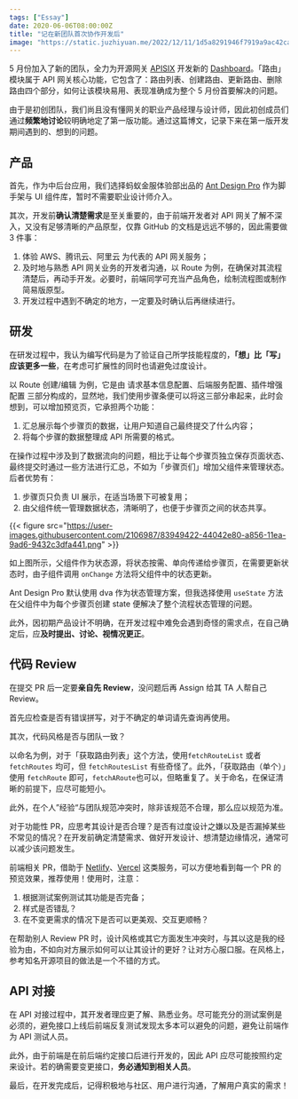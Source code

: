 ```yaml
---
tags: ["Essay"]
date: 2020-06-06T08:00:00Z
title: "记在新团队首次协作开发后"
image: "https://static.juzhiyuan.me/2022/12/11/1d5a8291946f7919a9ac42caffb7a132.png?format=webp"
---
```


5 月份加入了新的团队，全力为开源网关 [APISIX](https://github.com/apache/incubator-apisix) 开发新的 [Dashboard](https://github.com/apache/incubator-apisix-dashboard/tree/next)。「路由」模块属于 API 网关核心功能，它包含了：路由列表、创建路由、更新路由、删除路由四个部分，如何让该模块易用、表现准确成为整个 5 月份首要解决的问题。

由于是初创团队，我们尚且没有懂网关的职业产品经理与设计师，因此初创成员们通过**频繁地讨论**较明确地定了第一版功能。通过这篇博文，记录下来在第一版开发期间遇到的、想到的问题。

## 产品

首先，作为中后台应用，我们选择蚂蚁金服体验部出品的 [Ant Design Pro](http://pro.ant.design/) 作为脚手架与 UI 组件库，暂时不需要职业设计师介入。

其次，开发前**确认清楚需求**是至关重要的，由于前端开发者对 API 网关了解不深入，又没有足够清晰的产品原型，仅靠 GitHub 的文档是远远不够的，因此需要做 3 件事：

1. 体验 AWS、腾讯云、阿里云 为代表的 API 网关服务；
2. 及时地与熟悉 API 网关业务的开发者沟通，以 Route 为例，在确保对其流程清楚后，再动手开发。必要时，前端同学可充当产品角色，绘制流程图或制作简易版原型。
3. 开发过程中遇到不确定的地方，一定要及时确认后再继续进行。

## 研发

在研发过程中，我认为编写代码是为了验证自己所学技能程度的，**「想」比「写」应该更多一些**，在考虑可扩展性的同时也请避免过度设计。

以 Route 创建/编辑 为例，它是由 请求基本信息配置、后端服务配置、插件增强配置 三部分构成的，显然地，我们使用步骤条便可以将这三部分串起来，此时会想到，可以增加预览页，它承担两个功能：

1. 汇总展示每个步骤页的数据，让用户知道自己最终提交了什么内容；
2. 将每个步骤的数据整理成 API 所需要的格式。

在操作过程中涉及到了数据流向的问题，相比于让每个步骤页独立保存页面状态、最终提交时通过一些方法进行汇总，不如为「步骤页们」增加父组件来管理状态。后者优势有：

1. 步骤页只负责 UI 展示，在适当场景下可被复用；
2. 由父组件统一管理数据状态，清晰明了，也便于步骤页之间的状态共享。

{{< figure src="https://user-images.githubusercontent.com/2106987/83949422-44042e80-a856-11ea-9ad6-9432c3dfa441.png" >}}

如上图所示，父组件作为状态源，将状态按需、单向传递给步骤页，在需要更新状态时，由子组件调用 `onChange` 方法将父组件中的状态更新。

Ant Design Pro 默认使用 dva 作为状态管理方案，但我选择使用 `useState` 方法在父组件中为每个步骤页创建 state 便解决了整个流程状态管理的问题。

此外，因初期产品设计不明确，在开发过程中难免会遇到奇怪的需求点，在自己确定后，应**及时提出、讨论、视情况更正**。

## 代码 Review

在提交 PR 后一定要**亲自先 Review**，没问题后再 Assign 给其 TA 人帮自己 Review。

首先应检查是否有错误拼写，对于不确定的单词请先查询再使用。

其次，代码风格是否与团队一致？

以命名为例，对于「获取路由列表」这个方法，使用`fetchRouteList` 或者 `fetchRoutes` 均可，但 `fetchRoutesList` 有些奇怪了。此外，「获取路由（单个）」使用 `fetchRoute` 即可，`fetchARoute`也可以，但略重复了。关于命名，在保证清晰的前提下，应尽可能短小。

此外，在个人”经验“与团队规范冲突时，除非该规范不合理，那么应以规范为准。

对于功能性 PR，应思考其设计是否合理？是否有过度设计之嫌以及是否漏掉某些不常见的情况？在开发前确定清楚需求、做好开发设计、想清楚边缘情况，通常可以减少该问题发生。

前端相关 PR，借助于 [Netlify](https://www.netlify.com/)、[Vercel](https://vercel.com/) 这类服务，可以方便地看到每一个 PR 的预览效果，推荐使用！使用时，注意：

1. 根据测试案例测试其功能是否完备；
2. 样式是否错乱？
3. 在不变更需求的情况下是否可以更美观、交互更顺畅？

在帮助别人 Review PR 时，设计风格或其它方面发生冲突时，与其以这是我的经验为由，不如向对方展示如何可以让其设计的更好？让对方心服口服。在风格上，参考知名开源项目的做法是一个不错的方式。

## API 对接

在 API 对接过程中，其开发者理应更了解、熟悉业务。尽可能充分的测试案例是必须的，避免接口上线后前端反复测试发现太多本可以避免的问题，避免让前端作为 API 测试人员。

此外，由于前端是在前后端约定接口后进行开发的，因此 API 应尽可能按照约定来设计。若的确需要变更接口，**务必通知到相关人员**。

最后，在开发完成后，记得积极地与社区、用户进行沟通，了解用户真实的需求！
